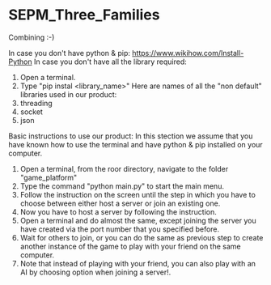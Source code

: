 # SEPM_Three_Families
Combining :-)

In case you don't have python & pip:
  https://www.wikihow.com/Install-Python
In case you don't have all the library required:
  1. Open a terminal.
  2. Type "pip instal <library_name>"
Here are names of all the "non default" libraries used in our product:
  1. threading
  2. socket
  3. json

Basic instructions to use our product: In this stection we assume that you have known how to use the terminal and have python & pip installed on your computer.

  1. Open a terminal, from the roor directory, navigate to the folder "game_platform"
  2. Type the command "python main.py" to start the main menu.
  3. Follow the instruction on the screen until the step in which you have to choose between either host a server or join an existing one. 
  4. Now you have to host a server by following the instruction.
  5. Open a terminal and do almost the same, except joining the server you have created via the port number that you specified before.
  6. Wait for others to join, or you can do the same as previous step to create another instance of the game to play with your friend on the same computer.
  7. Note that instead of playing with your friend, you can also play with an AI by choosing option when joining a server!.
 
